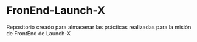 # FronEnd-Launch-X

Repositorio creado para almacenar las prácticas realizadas para la misión de FrontEnd de Launch-X
